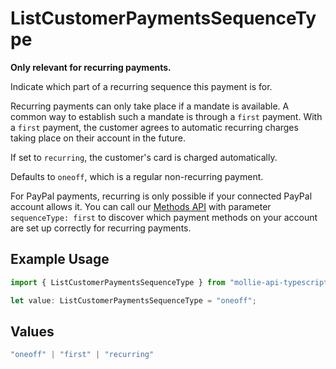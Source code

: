 # ListCustomerPaymentsSequenceType

**Only relevant for recurring payments.**

Indicate which part of a recurring sequence this payment is for.

Recurring payments can only take place if a mandate is available. A common way to establish such a mandate is
through a `first` payment. With a `first` payment, the customer agrees to automatic recurring charges taking place
on their account in the future.

If set to `recurring`, the customer's card is charged automatically.

Defaults to `oneoff`, which is a regular non-recurring payment.

For PayPal payments, recurring is only possible if your connected PayPal account allows it. You can call our
[Methods API](list-methods) with parameter `sequenceType: first` to discover which payment methods on your account
are set up correctly for recurring payments.

## Example Usage

```typescript
import { ListCustomerPaymentsSequenceType } from "mollie-api-typescript/models/operations";

let value: ListCustomerPaymentsSequenceType = "oneoff";
```

## Values

```typescript
"oneoff" | "first" | "recurring"
```